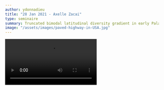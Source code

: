 ```yaml
---
author: ydonnadieu
title: "28 Jan 2021 - Axelle Zacai"
type: seminaire
summary: Truncated bimodal latitudinal diversity gradient in early Palaeozoic phytoplankton
image: "/assets/images/paved-highway-in-USA.jpg"
---
```


<video src="https://nuage.osupytheas.fr/s/G42qowJ54ok2s4q/download/Zacai-280121-zoom.mp4" type="video/mp4" controls="controls" style="max-width: 730px;">
</video>
